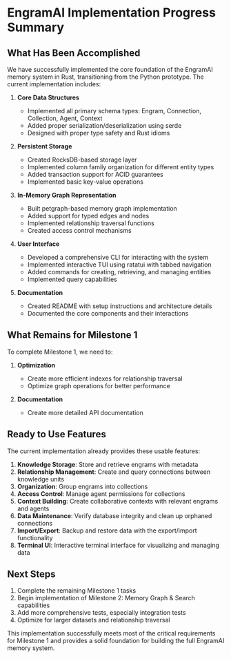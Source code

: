 # EngramAI Implementation Progress Summary

## What Has Been Accomplished

We have successfully implemented the core foundation of the EngramAI memory system in Rust, transitioning from the Python prototype. The current implementation includes:

1. **Core Data Structures**
   - Implemented all primary schema types: Engram, Connection, Collection, Agent, Context
   - Added proper serialization/deserialization using serde
   - Designed with proper type safety and Rust idioms

2. **Persistent Storage**
   - Created RocksDB-based storage layer
   - Implemented column family organization for different entity types
   - Added transaction support for ACID guarantees
   - Implemented basic key-value operations

3. **In-Memory Graph Representation**
   - Built petgraph-based memory graph implementation
   - Added support for typed edges and nodes
   - Implemented relationship traversal functions
   - Created access control mechanisms

4. **User Interface**
   - Developed a comprehensive CLI for interacting with the system
   - Implemented interactive TUI using ratatui with tabbed navigation
   - Added commands for creating, retrieving, and managing entities
   - Implemented query capabilities

5. **Documentation**
   - Created README with setup instructions and architecture details
   - Documented the core components and their interactions

## What Remains for Milestone 1

To complete Milestone 1, we need to:

1. **Optimization**
   - Create more efficient indexes for relationship traversal
   - Optimize graph operations for better performance

2. **Documentation**
   - Create more detailed API documentation

## Ready to Use Features

The current implementation already provides these usable features:

1. **Knowledge Storage**: Store and retrieve engrams with metadata
2. **Relationship Management**: Create and query connections between knowledge units
3. **Organization**: Group engrams into collections
4. **Access Control**: Manage agent permissions for collections
5. **Context Building**: Create collaborative contexts with relevant engrams and agents
6. **Data Maintenance**: Verify database integrity and clean up orphaned connections
7. **Import/Export**: Backup and restore data with the export/import functionality
8. **Terminal UI**: Interactive terminal interface for visualizing and managing data

## Next Steps

1. Complete the remaining Milestone 1 tasks
2. Begin implementation of Milestone 2: Memory Graph & Search capabilities
3. Add more comprehensive tests, especially integration tests
4. Optimize for larger datasets and relationship traversal

This implementation successfully meets most of the critical requirements for Milestone 1 and provides a solid foundation for building the full EngramAI memory system.